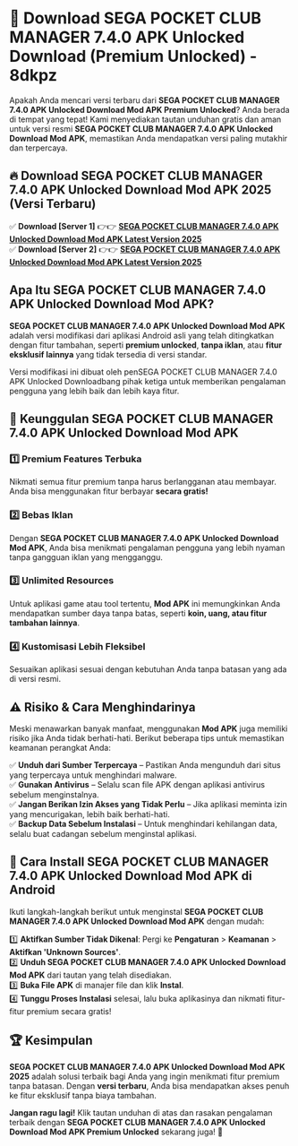 # 🎯 Download SEGA POCKET CLUB MANAGER 7.4.0 APK Unlocked Download (Premium Unlocked) -  8dkpz

Apakah Anda mencari versi terbaru dari **SEGA POCKET CLUB MANAGER 7.4.0 APK Unlocked Download Mod APK Premium Unlocked**? Anda berada di tempat yang tepat! Kami menyediakan tautan unduhan gratis dan aman untuk versi resmi **SEGA POCKET CLUB MANAGER 7.4.0 APK Unlocked Download Mod APK**, memastikan Anda mendapatkan versi paling mutakhir dan terpercaya.

## 🔥 Download SEGA POCKET CLUB MANAGER 7.4.0 APK Unlocked Download Mod APK 2025 (Versi Terbaru)

✅ **Download [Server 1]** 👉👉 [**SEGA POCKET CLUB MANAGER 7.4.0 APK Unlocked Download Mod APK Latest Version 2025**](https://momento.my/?title=SEGA_POCKET_CLUB_MANAGER_7.4.0_APK_Unlocked_Download)  
✅ **Download [Server 2]** 👉👉 [**SEGA POCKET CLUB MANAGER 7.4.0 APK Unlocked Download Mod APK Latest Version 2025**](https://momento.my/?title=SEGA_POCKET_CLUB_MANAGER_7.4.0_APK_Unlocked_Download)  

## Apa Itu SEGA POCKET CLUB MANAGER 7.4.0 APK Unlocked Download Mod APK?

**SEGA POCKET CLUB MANAGER 7.4.0 APK Unlocked Download Mod APK** adalah versi modifikasi dari aplikasi Android asli yang telah ditingkatkan dengan fitur tambahan, seperti **premium unlocked**, **tanpa iklan**, atau **fitur eksklusif lainnya** yang tidak tersedia di versi standar.

Versi modifikasi ini dibuat oleh penSEGA POCKET CLUB MANAGER 7.4.0 APK Unlocked Downloadbang pihak ketiga untuk memberikan pengalaman pengguna yang lebih baik dan lebih kaya fitur.

## 🎯 Keunggulan SEGA POCKET CLUB MANAGER 7.4.0 APK Unlocked Download Mod APK

### 1️⃣ Premium Features Terbuka
Nikmati semua fitur premium tanpa harus berlangganan atau membayar. Anda bisa menggunakan fitur berbayar **secara gratis!**

### 2️⃣ Bebas Iklan
Dengan **SEGA POCKET CLUB MANAGER 7.4.0 APK Unlocked Download Mod APK**, Anda bisa menikmati pengalaman pengguna yang lebih nyaman tanpa gangguan iklan yang mengganggu.

### 3️⃣ Unlimited Resources
Untuk aplikasi game atau tool tertentu, **Mod APK** ini memungkinkan Anda mendapatkan sumber daya tanpa batas, seperti **koin, uang, atau fitur tambahan lainnya**.

### 4️⃣ Kustomisasi Lebih Fleksibel
Sesuaikan aplikasi sesuai dengan kebutuhan Anda tanpa batasan yang ada di versi resmi.

## ⚠️ Risiko & Cara Menghindarinya

Meski menawarkan banyak manfaat, menggunakan **Mod APK** juga memiliki risiko jika Anda tidak berhati-hati. Berikut beberapa tips untuk memastikan keamanan perangkat Anda:

✅ **Unduh dari Sumber Terpercaya** – Pastikan Anda mengunduh dari situs yang terpercaya untuk menghindari malware.  
✅ **Gunakan Antivirus** – Selalu scan file APK dengan aplikasi antivirus sebelum menginstalnya.  
✅ **Jangan Berikan Izin Akses yang Tidak Perlu** – Jika aplikasi meminta izin yang mencurigakan, lebih baik berhati-hati.  
✅ **Backup Data Sebelum Instalasi** – Untuk menghindari kehilangan data, selalu buat cadangan sebelum menginstal aplikasi.

## 📌 Cara Install SEGA POCKET CLUB MANAGER 7.4.0 APK Unlocked Download Mod APK di Android

Ikuti langkah-langkah berikut untuk menginstal **SEGA POCKET CLUB MANAGER 7.4.0 APK Unlocked Download Mod APK** dengan mudah:

1️⃣ **Aktifkan Sumber Tidak Dikenal**: Pergi ke **Pengaturan** > **Keamanan** > **Aktifkan 'Unknown Sources'**.  
2️⃣ **Unduh SEGA POCKET CLUB MANAGER 7.4.0 APK Unlocked Download Mod APK** dari tautan yang telah disediakan.  
3️⃣ **Buka File APK** di manajer file dan klik **Instal**.  
4️⃣ **Tunggu Proses Instalasi** selesai, lalu buka aplikasinya dan nikmati fitur-fitur premium secara gratis!

## 🏆 Kesimpulan

**SEGA POCKET CLUB MANAGER 7.4.0 APK Unlocked Download Mod APK 2025** adalah solusi terbaik bagi Anda yang ingin menikmati fitur premium tanpa batasan. Dengan **versi terbaru**, Anda bisa mendapatkan akses penuh ke fitur eksklusif tanpa biaya tambahan.

**Jangan ragu lagi!** Klik tautan unduhan di atas dan rasakan pengalaman terbaik dengan **SEGA POCKET CLUB MANAGER 7.4.0 APK Unlocked Download Mod APK Premium Unlocked** sekarang juga! 🚀
